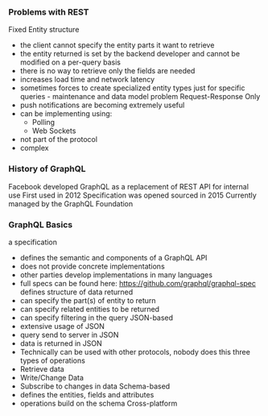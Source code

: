 ### Problems with REST
Fixed Entity structure
- the client cannot specify the entity parts it want to retrieve
- the entity returned is set by the backend developer and cannot be modified on a per-query basis
- there is no way to retrieve only the fields are needed
- increases load time and network latency
- sometimes forces to create specialized entity types just for specific queries - maintenance and data model problem
Request-Response Only
- push notifications are becoming extremely useful
- can be implementing using:
	- Polling
	- Web Sockets
- not part of the protocol
- complex

### History of GraphQL

Facebook developed GraphQL as a replacement of REST API for internal use
First used in 2012
Specification was opened sourced in 2015
Currently managed by the GraphQL Foundation

### GraphQL Basics
a specification
-  defines the semantic and components of a GraphQL API
- does not provide concrete implementations
- other parties develop implementations in many languages
- full specs can be found here: https://github.com/graphql/graphql-spec
defines structure of data returned
- can specify the part(s) of entity to return
- can specify related entities to be returned
- can specify filtering in the query
JSON-based
- extensive usage of JSON
- query send to server in JSON
- data is returned in JSON
- Technically can be used with other protocols, nobody does this
three types of operations
- Retrieve data
- Write/Change Data
- Subscribe to changes in data
Schema-based
- defines the entities, fields and attributes
- operations build on the schema
Cross-platform
